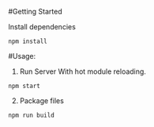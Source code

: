 #Getting Started

Install dependencies
```
npm install
```

#Usage:

1. Run Server With hot module reloading.
```
npm start
```

2. Package files
```
npm run build
```
